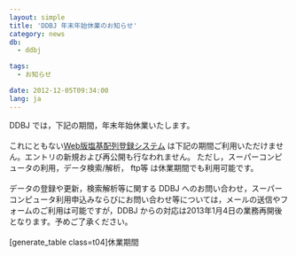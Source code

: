```yaml
---
layout: simple
title: 'DDBJ 年末年始休業のお知らせ'
category: news
db:
  - ddbj

tags:
  - お知らせ

date: 2012-12-05T09:34:00
lang: ja
---
```


DDBJ では，下記の期間，年末年始休業いたします。<br><br>これにともない<a href="/ddbj/web-submission.html">Web版塩基配列登録システム</a> は下記の期間ご利用いただけません。エントリの新規および再公開も行なわれません。 ただし，スーパーコンピュータの利用，データ検索/解析， ftp等 は休業期間でも利用可能です。<br><br>データの登録や更新，検索解析等に関する DDBJ へのお問い合わせ，スーパーコンピュータ利用申込みならびにお問い合わせ等については，メールの送信やフォームのご利用は可能ですが，DDBJ からの対応は2013年1月4日の業務再開後となります。予めご了承ください。　<br><br>[generate_table class=t04]休業期間
